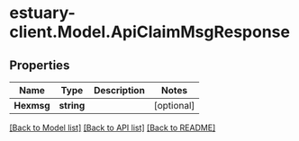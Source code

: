 # estuary-client.Model.ApiClaimMsgResponse
## Properties

Name | Type | Description | Notes
------------ | ------------- | ------------- | -------------
**Hexmsg** | **string** |  | [optional] 

[[Back to Model list]](../README.md#documentation-for-models) [[Back to API list]](../README.md#documentation-for-api-endpoints) [[Back to README]](../README.md)

